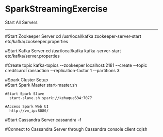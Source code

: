 # SparkStreamingExercise

Start All Servers
**********************************************************************************


#Start Zookeeper Server
  cd /usr/local/kafka
  zookeeper-server-start etc/kafka/zookeeper.properties 

#Start Kafka Server
  cd /usr/local/kafka
  kafka-server-start etc/kafka/server.properties

#Create topic
  kafka-topics --zookeeper localhost:2181 --create --topic creditcardTransaction  --replication-factor 1 --partitions 3 

 #Spark Cluster Setup  
    #Start Spark Master
      start-master.sh
  
    #Start Spark Slave
      start-slave.sh spark://kehaque634:7077  

    #Access Spark Web UI
      http://vm_ip:8080/ 

#Start Cassandra Server
cassandra -f

#Connect to Cassandra Server through Cassandra console client
cqlsh
 


